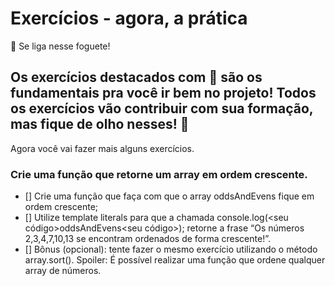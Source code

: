 # Exercícios - agora, a prática
🚀 Se liga nesse foguete!

## Os exercícios destacados com 🚀 são os fundamentais pra você ir bem no projeto! Todos os exercícios vão contribuir com sua formação, mas fique de olho nesses! 👀

Agora você vai fazer mais alguns exercícios.

### Crie uma função que retorne um array em ordem crescente.

- [] Crie uma função que faça com que o array oddsAndEvens fique em ordem crescente;
- [] Utilize template literals para que a chamada console.log(<seu código>oddsAndEvens<seu código>); retorne a frase “Os números 2,3,4,7,10,13 se encontram ordenados de forma crescente!”.
- [] Bônus (opcional): tente fazer o mesmo exercício utilizando o método array.sort(). Spoiler: É possível realizar uma função que ordene qualquer array de números.
